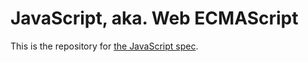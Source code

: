 # JavaScript, aka. Web ECMAScript

This is the repository for [the JavaScript spec](http://javascript.spec.whatwg.org/).

